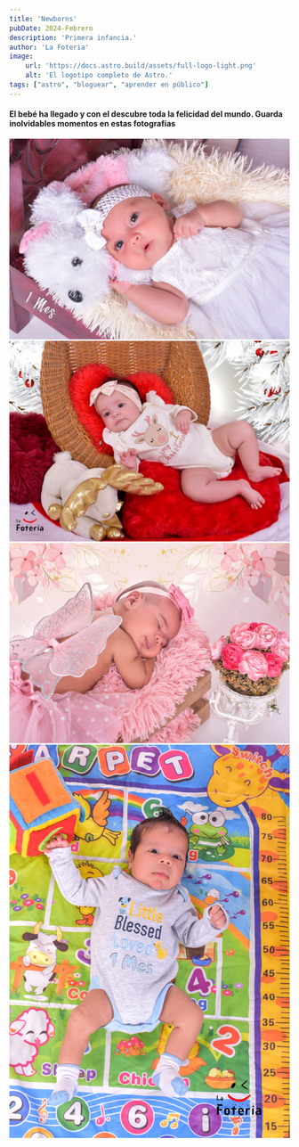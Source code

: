 ```yaml
---
title: 'Newborns'
pubDate: 2024-Febrero
description: 'Primera infancia.'
author: 'La Foteria'
image:
    url: 'https://docs.astro.build/assets/full-logo-light.png'
    alt: 'El logotipo completo de Astro.'
tags: ["astro", "bloguear", "aprender en público"]
---
```




#### El bebé ha llegado y con el descubre toda la felicidad del mundo. Guarda inolvidables momentos en estas fotografías

![Newborn][path]
![Newborn][path2]
![Newborn][path3]
![Newborn][path4]

[path]: ../../../assets/newborn/01.jpg
[path2]: ../../../assets/newborn/02.jpg
[path3]: ../../../assets/newborn/03.jpg
[path4]: ../../../assets/newborn/04.JPG
